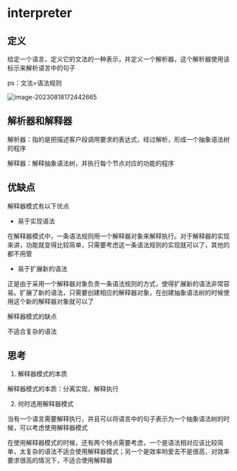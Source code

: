 # interpreter

## 定义

给定一个语言，定义它的文法的一种表示，并定义一个解析器，这个解析器使用该标示来解析语言中的句子

ps：文法=语法规则

![image-20230818172442665](https://cdn.jsdelivr.net/gh/zhecks/static_resources/images/202308181724957.png)

## 解析器和解释器

解析器：指的是把描述客户段调用要求的表达式，经过解析，形成一个抽象语法树的程序

解释器：解释抽象语法树，并执行每个节点对应的功能的程序

## 优缺点

解释器模式有以下优点

* 易于实现语法

在解释器模式中，一条语法规则用一个解释器对象来解释执行。对于解释器的实现来讲，功能就变得比较简单，只需要考虑这一条语法规则的实现就可以了，其他的都不用管

* 易于扩展新的语法

正是由于采用一个解释器对象负责一条语法规则的方式，使得扩展新的语法非常容易。扩展了新的语法，只需要创建相应的解释器对象，在创建抽象语法树的时候使用这个新的解释器对象就可以了

解释器模式的缺点

不适合复杂的语法

## 思考

1. 解释器模式的本质

解释器模式的本质：分离实现，解释执行

2. 何时选用解释器模式

当有一个语言需要解释执行，并且可以将语言中的句子表示为一个抽象语法树的时候，可以考虑使用解释器模式

在使用解释器模式的时候，还有两个特点需要考虑，一个是语法相对应该比较简单，太复杂的语法不适合使用解释器模式；另一个是效率哟爱去不是很高，对效率要求很高的情况下，不适合使用解释器
